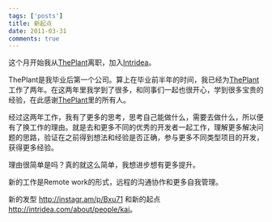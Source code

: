 ```yaml
---
tags: ['posts']
title: 新起点
date: 2011-03-31
comments: true
---
```


这个月开始我从[ThePlant][theplant]离职，加入[Intridea][intridea]。

ThePlant是我毕业后第一个公司。算上在毕业前半年的时间，我已经为[ThePlant][theplant]工作了两年。在这两年里我学到了很多，和同事们一起也很开心，学到很多宝贵的经验，在此感谢[ThePlant][theplant]里的所有人。

经过这两年工作，我有了更多的思考，思考自己能做什么，需要去做什么，所以便有了换工作的理由。就是去和更多不同的优秀的开发者一起工作，理解更多解决问题的思路，验证在之前得到想法和经验是否正确，参与更多不同类型项目的开发，获得更多经验。

理由很简单是吗？真的就这么简单，我想进步想有更多提升。

新的工作是Remote work的形式，远程的沟通协作和更多自我管理。

新的发型 <http://instagr.am/p/Bxu71> 和新的起点 <http://intridea.com/about/people/kai>。

[theplant]:http://theplant.jp
[intridea]:http://intridea.com
